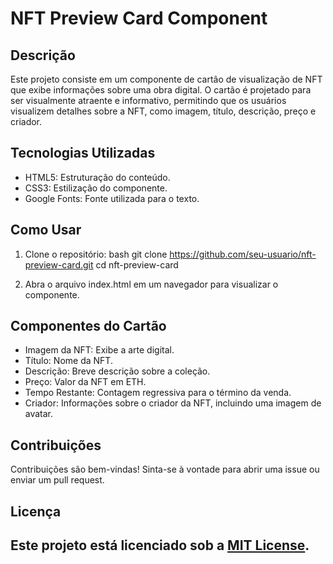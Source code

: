 # NFT Preview Card Component

## Descrição

Este projeto consiste em um componente de cartão de visualização de NFT que exibe informações sobre uma obra digital. O cartão é projetado para ser visualmente atraente e informativo, permitindo que os usuários visualizem detalhes sobre a NFT, como imagem, título, descrição, preço e criador.

## Tecnologias Utilizadas

- HTML5: Estruturação do conteúdo.
- CSS3: Estilização do componente.
- Google Fonts: Fonte utilizada para o texto.

## Como Usar

1. Clone o repositório:
bash
   git clone https://github.com/seu-usuario/nft-preview-card.git
   cd nft-preview-card
   
2. Abra o arquivo
index.html
em um navegador para visualizar o componente.

## Componentes do Cartão

- Imagem da NFT: Exibe a arte digital.
- Título: Nome da NFT.
- Descrição: Breve descrição sobre a coleção.
- Preço: Valor da NFT em ETH.
- Tempo Restante: Contagem regressiva para o término da venda.
- Criador: Informações sobre o criador da NFT, incluindo uma imagem de avatar.

## Contribuições

Contribuições são bem-vindas! Sinta-se à vontade para abrir uma issue ou enviar um pull request.

## Licença

Este projeto está licenciado sob a [MIT License](LICENSE).
---
